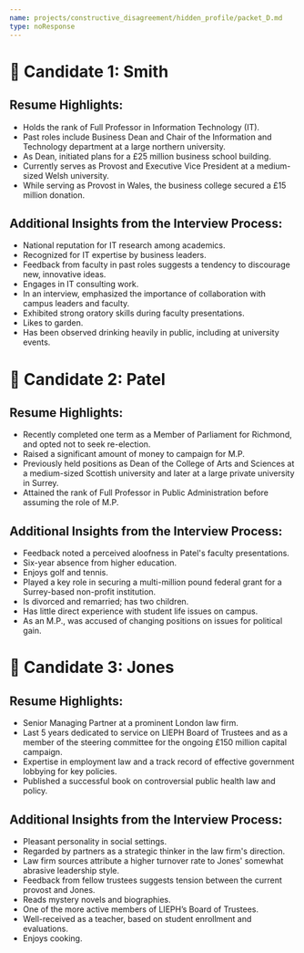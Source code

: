 ```yaml
---
name: projects/constructive_disagreement/hidden_profile/packet_D.md
type: noResponse
---
```


# 👤 Candidate 1: Smith

## Resume Highlights:

- Holds the rank of Full Professor in Information Technology (IT).
- Past roles include Business Dean and Chair of the Information and Technology department at a large northern university.
- As Dean, initiated plans for a £25 million business school building.
- Currently serves as Provost and Executive Vice President at a medium-sized Welsh university.
- While serving as Provost in Wales, the business college secured a £15 million donation.

## Additional Insights from the Interview Process:

- National reputation for IT research among academics.
- Recognized for IT expertise by business leaders.
- Feedback from faculty in past roles suggests a tendency to discourage new, innovative ideas.
- Engages in IT consulting work.
- In an interview, emphasized the importance of collaboration with campus leaders and faculty.
- Exhibited strong oratory skills during faculty presentations.
- Likes to garden.
- Has been observed drinking heavily in public, including at university events.

# 👤 Candidate 2: Patel

## Resume Highlights:

- Recently completed one term as a Member of Parliament for Richmond, and opted not to seek re-election.
- Raised a significant amount of money to campaign for M.P.
- Previously held positions as Dean of the College of Arts and Sciences at a medium-sized Scottish university and later at a large private university in Surrey.
- Attained the rank of Full Professor in Public Administration before assuming the role of M.P.

## Additional Insights from the Interview Process:

- Feedback noted a perceived aloofness in Patel's faculty presentations.
- Six-year absence from higher education.
- Enjoys golf and tennis.
- Played a key role in securing a multi-million pound federal grant for a Surrey-based non-profit institution.
- Is divorced and remarried; has two children.
- Has little direct experience with student life issues on campus.
- As an M.P., was accused of changing positions on issues for political gain.

# 👤 Candidate 3: Jones

## Resume Highlights:

- Senior Managing Partner at a prominent London law firm.
- Last 5 years dedicated to service on LIEPH Board of Trustees and as a member of the steering committee for the ongoing £150 million capital campaign.
- Expertise in employment law and a track record of effective government lobbying for key policies.
- Published a successful book on controversial public health law and policy.

## Additional Insights from the Interview Process:

- Pleasant personality in social settings.
- Regarded by partners as a strategic thinker in the law firm's direction.
- Law firm sources attribute a higher turnover rate to Jones' somewhat abrasive leadership style.
- Feedback from fellow trustees suggests tension between the current provost and Jones.
- Reads mystery novels and biographies.
- One of the more active members of LIEPH’s Board of Trustees.
- Well-received as a teacher, based on student enrollment and evaluations.
- Enjoys cooking.
